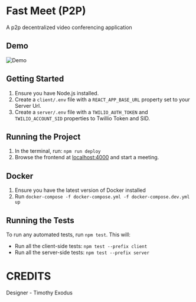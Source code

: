 # Fast Meet (P2P)

A p2p decentralized video conferencing application

## Demo
![Demo](client/src/assets/gif/demo-preview.gif)

## Getting Started

1. Ensure you have Node.js installed.
2. Create a `client/.env` file with a `REACT_APP_BASE_URL` property set to your Server Url.
3. Create a `server/.env` file with a `TWILIO_AUTH_TOKEN` and `TWILIO_ACCOUNT_SID` properties to Twillio Token and SID.

## Running the Project

1. In the terminal, run: `npm run deploy`
2. Browse the frontend at [localhost:4000](http://localhost:4000) and start a meeting.

## Docker

1. Ensure you have the latest version of Docker installed
2. Run `docker-compose -f docker-compose.yml -f docker-compose.dev.yml up`

## Running the Tests

To run any automated tests, run `npm test`. This will: 
* Run all the client-side tests: `npm test --prefix client`
* Run all the server-side tests: `npm test --prefix server` 

# CREDITS

Designer - Timothy Exodus
